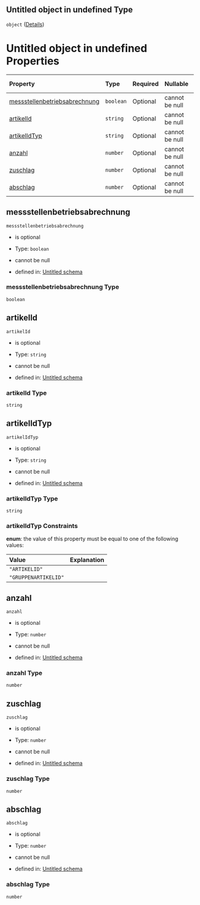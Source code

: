 ## Untitled object in undefined Type

`object` ([Details](messstellenbetriebsabrechnungsdaten.md))

# Untitled object in undefined Properties

| Property                                                        | Type      | Required | Nullable       | Defined by                                                                                                                                                                                                                                                                     |
| :-------------------------------------------------------------- | :-------- | :------- | :------------- | :----------------------------------------------------------------------------------------------------------------------------------------------------------------------------------------------------------------------------------------------------------------------------- |
| [messstellenbetriebsabrechnung](#messstellenbetriebsabrechnung) | `boolean` | Optional | cannot be null | [Untitled schema](messstellenbetriebsabrechnungsdaten-properties-messstellenbetriebsabrechnung.md "https://raw.githubusercontent.com/conuti-gmbh/bo4e-schema/master/schemas/v1/com/Messstellenbetriebsabrechnungsdaten.schema.json#/properties/messstellenbetriebsabrechnung") |
| [artikelId](#artikelid)                                         | `string`  | Optional | cannot be null | [Untitled schema](messstellenbetriebsabrechnungsdaten-properties-artikelid.md "https://raw.githubusercontent.com/conuti-gmbh/bo4e-schema/master/schemas/v1/com/Messstellenbetriebsabrechnungsdaten.schema.json#/properties/artikelId")                                         |
| [artikelIdTyp](#artikelidtyp)                                   | `string`  | Optional | cannot be null | [Untitled schema](artikelidtyp.md "https://raw.githubusercontent.com/conuti-gmbh/bo4e-schema/master/schemas/v1/enum/ArtikelIdTyp.schema.json#/properties/artikelIdTyp")                                                                                                        |
| [anzahl](#anzahl)                                               | `number`  | Optional | cannot be null | [Untitled schema](messstellenbetriebsabrechnungsdaten-properties-anzahl.md "https://raw.githubusercontent.com/conuti-gmbh/bo4e-schema/master/schemas/v1/com/Messstellenbetriebsabrechnungsdaten.schema.json#/properties/anzahl")                                               |
| [zuschlag](#zuschlag)                                           | `number`  | Optional | cannot be null | [Untitled schema](messstellenbetriebsabrechnungsdaten-properties-zuschlag.md "https://raw.githubusercontent.com/conuti-gmbh/bo4e-schema/master/schemas/v1/com/Messstellenbetriebsabrechnungsdaten.schema.json#/properties/zuschlag")                                           |
| [abschlag](#abschlag)                                           | `number`  | Optional | cannot be null | [Untitled schema](messstellenbetriebsabrechnungsdaten-properties-abschlag.md "https://raw.githubusercontent.com/conuti-gmbh/bo4e-schema/master/schemas/v1/com/Messstellenbetriebsabrechnungsdaten.schema.json#/properties/abschlag")                                           |

## messstellenbetriebsabrechnung



`messstellenbetriebsabrechnung`

*   is optional

*   Type: `boolean`

*   cannot be null

*   defined in: [Untitled schema](messstellenbetriebsabrechnungsdaten-properties-messstellenbetriebsabrechnung.md "https://raw.githubusercontent.com/conuti-gmbh/bo4e-schema/master/schemas/v1/com/Messstellenbetriebsabrechnungsdaten.schema.json#/properties/messstellenbetriebsabrechnung")

### messstellenbetriebsabrechnung Type

`boolean`

## artikelId



`artikelId`

*   is optional

*   Type: `string`

*   cannot be null

*   defined in: [Untitled schema](messstellenbetriebsabrechnungsdaten-properties-artikelid.md "https://raw.githubusercontent.com/conuti-gmbh/bo4e-schema/master/schemas/v1/com/Messstellenbetriebsabrechnungsdaten.schema.json#/properties/artikelId")

### artikelId Type

`string`

## artikelIdTyp



`artikelIdTyp`

*   is optional

*   Type: `string`

*   cannot be null

*   defined in: [Untitled schema](artikelidtyp.md "https://raw.githubusercontent.com/conuti-gmbh/bo4e-schema/master/schemas/v1/enum/ArtikelIdTyp.schema.json#/properties/artikelIdTyp")

### artikelIdTyp Type

`string`

### artikelIdTyp Constraints

**enum**: the value of this property must be equal to one of the following values:

| Value                | Explanation |
| :------------------- | :---------- |
| `"ARTIKELID"`        |             |
| `"GRUPPENARTIKELID"` |             |

## anzahl



`anzahl`

*   is optional

*   Type: `number`

*   cannot be null

*   defined in: [Untitled schema](messstellenbetriebsabrechnungsdaten-properties-anzahl.md "https://raw.githubusercontent.com/conuti-gmbh/bo4e-schema/master/schemas/v1/com/Messstellenbetriebsabrechnungsdaten.schema.json#/properties/anzahl")

### anzahl Type

`number`

## zuschlag



`zuschlag`

*   is optional

*   Type: `number`

*   cannot be null

*   defined in: [Untitled schema](messstellenbetriebsabrechnungsdaten-properties-zuschlag.md "https://raw.githubusercontent.com/conuti-gmbh/bo4e-schema/master/schemas/v1/com/Messstellenbetriebsabrechnungsdaten.schema.json#/properties/zuschlag")

### zuschlag Type

`number`

## abschlag



`abschlag`

*   is optional

*   Type: `number`

*   cannot be null

*   defined in: [Untitled schema](messstellenbetriebsabrechnungsdaten-properties-abschlag.md "https://raw.githubusercontent.com/conuti-gmbh/bo4e-schema/master/schemas/v1/com/Messstellenbetriebsabrechnungsdaten.schema.json#/properties/abschlag")

### abschlag Type

`number`
